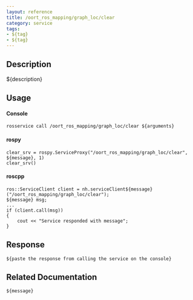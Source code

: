 ```yaml
---
layout: reference
title: /oort_ros_mapping/graph_loc/clear
category: service
tags: 
- ${tag} 
- ${tag}
---
```


## Description
${description}

## Usage
#### Console
```
rosservice call /oort_ros_mapping/graph_loc/clear ${arguments}
```

#### rospy
```
clear_srv = rospy.ServiceProxy("/oort_ros_mapping/graph_loc/clear", ${message}, 1)
clear_srv()
```

#### roscpp
```
ros::ServiceClient client = nh.serviceClient${message}("/oort_ros_mapping/graph_loc/clear");
${message} msg;
...
if (client.call(msg))
{
    cout << "Service responded with message";
}
```

## Response
```
${paste the response from calling the service on the console}
```

## Related Documentation
``${message}``  